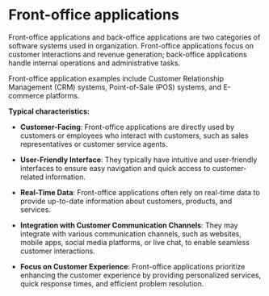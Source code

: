 # Front-office applications

Front-office applications and back-office applications are two categories of software systems used in organization. Front-office applications focus on customer interactions and revenue generation; back-office applications handle internal operations and administrative tasks.

Front-office application examples include Customer Relationship Management (CRM) systems, Point-of-Sale (POS) systems, and E-commerce platforms.

**Typical characteristics:**

* **Customer-Facing**: Front-office applications are directly used by customers or employees who interact with customers, such as sales representatives or customer service agents.

* **User-Friendly Interface**: They typically have intuitive and user-friendly interfaces to ensure easy navigation and quick access to customer-related information.

* **Real-Time Data**: Front-office applications often rely on real-time data to provide up-to-date information about customers, products, and services.

* **Integration with Customer Communication Channels**: They may integrate with various communication channels, such as websites, mobile apps, social media platforms, or live chat, to enable seamless customer interactions.

* **Focus on Customer Experience**: Front-office applications prioritize enhancing the customer experience by providing personalized services, quick response times, and efficient problem resolution.
